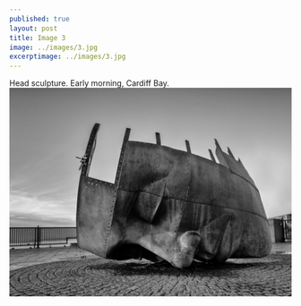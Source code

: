 ```yaml
---
published: true
layout: post
title: Image 3
image: ../images/3.jpg
excerptimage: ../images/3.jpg
---
```


Head sculpture. Early morning, Cardiff Bay.
![Image 3/365](../images/3.jpg)